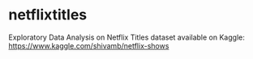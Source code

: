 # netflixtitles
Exploratory Data Analysis on Netflix Titles dataset available on Kaggle: https://www.kaggle.com/shivamb/netflix-shows
